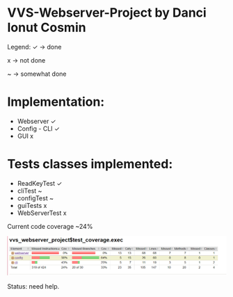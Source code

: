 # VVS-Webserver-Project by Danci Ionut Cosmin

Legend:
✓ -> done

x -> not done

~ -> somewhat done

# Implementation:
- Webserver ✓
- Config - CLI ✓
- GUI x

# Tests classes implemented:
- ReadKeyTest ✓
- cliTest ~
- configTest ~
- guiTests x
- WebServerTest x

Current code coverage ~24%

![Code_Coverage_Image](./code_coverage.PNG)

Status: need help.